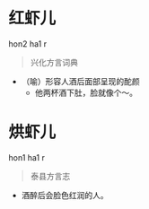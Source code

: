 # 红虾儿
hon2 ha1 r
> 兴化方言词典
- （喻）形容人酒后面部呈现的酡颜
  - 他两杯酒下肚，脸就像个～。

# 烘虾儿
hon1 ha1 r
> 泰县方言志
- 酒醉后会脸色红润的人。
